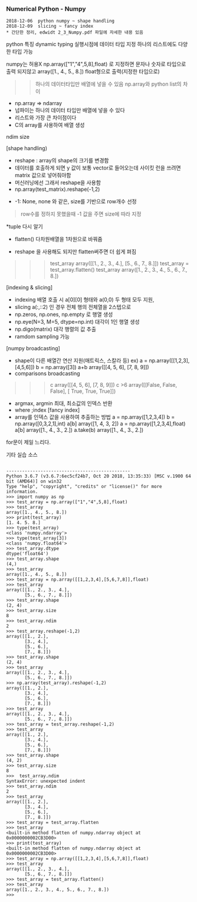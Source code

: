 ### Numerical Python - Numpy
```
2018-12-06  python numpy ~ shape handling
2018-12-09  slicing ~ fancy index
* 간단한 정리, edwidt 2_3_Numpy.pdf 파일에 자세한 내용 있음
```

python 특징
dynamic typing
실행시점에 데이터 타입 지정 
하나의 리스트에도 다양한 타입 가능 

numpy는 허용X
 np.array(["1","4",5,8],float)
로 지정하면 문자나 숫자로 타입으로 출력 되지않고
array([1., 4., 5., 8.]) float형으로 출력(지정한 타입으로)
>> 하나의 데이터타입만 배열에 넣을 수 있음
>> np.array와 python list의 차이

* np.array => ndarray
* 넘파이는 하나의 데이터 타입만 배열에 넣을 수 있다
* 리스트와 가장 큰 차이점이다
* C의 array를 사용하여 배열 생성

ndim
size

[shape handling)
- reshape : array의 shape의 크기를 변경함
- 데이터를 호출하게 되면 y 값이 보통 vector로 들어오는데
사이킷 런을 쓰려면 matrix 값으로 넣어줘야함
- 머신러닝에선 그래서 reshape을 사용함
- np.array(test_matrix).reshape(-1,2)
* -1: None, none 와 같은, size를 기반으로 row개수 선정
 > row수를 정하지 못했을때 -1 값을 주면 size에 따라 지정

*tuple 다시 알기

* flatten() 다차원배열을 1차원으로 바꿔줌
- reshape 을 사용해도 되지만 flatten써주면 더 쉽게 펴짐
>>> test_array
array([[1., 2., 3., 4.],
       [5., 6., 7., 8.]])
>>> test_array = test_array.flatten()
>>> test_array
array([1., 2., 3., 4., 5., 6., 7., 8.])


[indexing & slicing] 
- indexing
배열 호출 시 a[0][0] 형태와 a(0,0) 두 형태 모두 지원, 
- slicing
a(:,::2) 인 경우 전체 행의 전체열을 2스텝으로
- np.zeros, np.ones, np.empty 로 행열 생성
- np.eye(N=3, M=5, dtype=np.int) 대각이 1인 행열 생성
-  np.digo(matrix) 대각 행렬의 값 추출
- ramdom sampling 가능

[numpy broadcasting]
- shape이 다른 배열간 연산 지원(매트릭스, 스칼라 등)
ex) 
a = np.array([[1,2,3],[4,5,6]])
b = np.array([3])
a+b
array([[4, 5, 6],
       [7, 8, 9]])
- comparisons broadcasting
 >>> c
array([[4, 5, 6],
       [7, 8, 9]])
c >6
array([[False, False, False],
       [ True,  True,  True]])
- argmax, argmin 최대, 최소값의 인덱스 반환
- where ;index
[fancy index]
- array를 인덱스 값을 사용하여 추출하는 방법
 a = np.array([1,2,3,4])
 b = np.array([0,3,2,1],int)
a[b]
array([1, 4, 3, 2])
a = np.array([1,2,3,4],float)
a[b]
array([1., 4., 3., 2.])
a.take(b)
array([1., 4., 3., 2.])

for문이 제일 느리다.

기타 실습 소스
```

-----------------------------------------------
Python 3.6.7 (v3.6.7:6ec5cf24b7, Oct 20 2018, 13:35:33) [MSC v.1900 64 bit (AMD64)] on win32
Type "help", "copyright", "credits" or "license()" for more information.
>>> import numpy as np
>>> test_array = np.array(["1","4",5,8],float)
>>> test_array
array([1., 4., 5., 8.])
>>> print(test_array)
[1. 4. 5. 8.]
>>> type(test_array)
<class 'numpy.ndarray'>
>>> type(test_array[3])
<class 'numpy.float64'>
>>> test_array.dtype
dtype('float64')
>>> test_array.shape
(4,)
>>> test_array
array([1., 4., 5., 8.])
>>> test_array = np.array([[1,2,3,4],[5,6,7,8]],float)
>>> test_array
array([[1., 2., 3., 4.],
       [5., 6., 7., 8.]])
>>> test_array.shape
(2, 4)
>>> test_array.size
8
>>> test_array.ndim
2
>>> test_array.reshape(-1,2)
array([[1., 2.],
       [3., 4.],
       [5., 6.],
       [7., 8.]])
>>> test_array.shape
(2, 4)
>>> test_array
array([[1., 2., 3., 4.],
       [5., 6., 7., 8.]])
>>> np.array(test_array).reshape(-1,2)
array([[1., 2.],
       [3., 4.],
       [5., 6.],
       [7., 8.]])
>>> test_array
array([[1., 2., 3., 4.],
       [5., 6., 7., 8.]])
>>> test_array = test_array.reshape(-1,2)
>>> test_array
array([[1., 2.],
       [3., 4.],
       [5., 6.],
       [7., 8.]])
>>> test_array.shape
(4, 2)
>>> test_array.size
8
>>>  test_array.ndim
SyntaxError: unexpected indent
>>> test_array.ndim
2
>>> test_array
array([[1., 2.],
       [3., 4.],
       [5., 6.],
       [7., 8.]])
>>> test_array = test_array.flatten
>>> test_array
<built-in method flatten of numpy.ndarray object at 0x0000000002CB3D00>
>>> print(test_array)
<built-in method flatten of numpy.ndarray object at 0x0000000002CB3D00>
>>> test_array = np.array([[1,2,3,4],[5,6,7,8]],float)
>>> test_array
array([[1., 2., 3., 4.],
       [5., 6., 7., 8.]])
>>> test_array = test_array.flatten()
>>> test_array
array([1., 2., 3., 4., 5., 6., 7., 8.])
>>> 
```

















